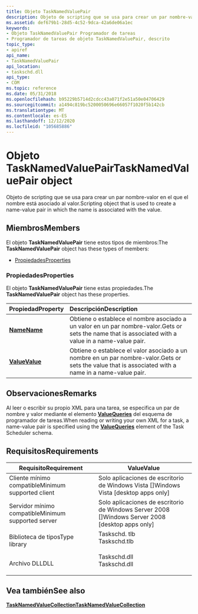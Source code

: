 ```yaml
---
title: Objeto TaskNamedValuePair
description: Objeto de scripting que se usa para crear un par nombre-valor en el que el nombre está asociado al valor.
ms.assetid: def679b1-28d5-4c52-9dca-42a6de06a1ec
keywords:
- Objeto TaskNamedValuePair Programador de tareas
- Programador de tareas de objeto TaskNamedValuePair, descrito
topic_type:
- apiref
api_name:
- TaskNamedValuePair
api_location:
- taskschd.dll
api_type:
- COM
ms.topic: reference
ms.date: 05/31/2018
ms.openlocfilehash: b95229b5714d2cdcc43a071f2e51a50e04706429
ms.sourcegitcommit: a1494c819bc5200050696e66057f1020f5b142cb
ms.translationtype: MT
ms.contentlocale: es-ES
ms.lasthandoff: 12/12/2020
ms.locfileid: "105685886"
---
```

# <a name="tasknamedvaluepair-object"></a><span data-ttu-id="c1bca-105">Objeto TaskNamedValuePair</span><span class="sxs-lookup"><span data-stu-id="c1bca-105">TaskNamedValuePair object</span></span>

<span data-ttu-id="c1bca-106">Objeto de scripting que se usa para crear un par nombre-valor en el que el nombre está asociado al valor.</span><span class="sxs-lookup"><span data-stu-id="c1bca-106">Scripting object that is used to create a name-value pair in which the name is associated with the value.</span></span>

## <a name="members"></a><span data-ttu-id="c1bca-107">Miembros</span><span class="sxs-lookup"><span data-stu-id="c1bca-107">Members</span></span>

<span data-ttu-id="c1bca-108">El objeto **TaskNamedValuePair** tiene estos tipos de miembros:</span><span class="sxs-lookup"><span data-stu-id="c1bca-108">The **TaskNamedValuePair** object has these types of members:</span></span>

-   [<span data-ttu-id="c1bca-109">Propiedades</span><span class="sxs-lookup"><span data-stu-id="c1bca-109">Properties</span></span>](#properties)

### <a name="properties"></a><span data-ttu-id="c1bca-110">Propiedades</span><span class="sxs-lookup"><span data-stu-id="c1bca-110">Properties</span></span>

<span data-ttu-id="c1bca-111">El objeto **TaskNamedValuePair** tiene estas propiedades.</span><span class="sxs-lookup"><span data-stu-id="c1bca-111">The **TaskNamedValuePair** object has these properties.</span></span>



| <span data-ttu-id="c1bca-112">Propiedad</span><span class="sxs-lookup"><span data-stu-id="c1bca-112">Property</span></span>                                             | <span data-ttu-id="c1bca-113">Descripción</span><span class="sxs-lookup"><span data-stu-id="c1bca-113">Description</span></span>                                                                            |
|:-----------------------------------------------------|:---------------------------------------------------------------------------------------|
| [<span data-ttu-id="c1bca-114">**Name**</span><span class="sxs-lookup"><span data-stu-id="c1bca-114">**Name**</span></span>](tasknamedvaluepair-name.md)<br/>   | <span data-ttu-id="c1bca-115">Obtiene o establece el nombre asociado a un valor en un par nombre-valor.</span><span class="sxs-lookup"><span data-stu-id="c1bca-115">Gets or sets the name that is associated with a value in a name-value pair.</span></span><br/> |
| [<span data-ttu-id="c1bca-116">**Value**</span><span class="sxs-lookup"><span data-stu-id="c1bca-116">**Value**</span></span>](tasknamedvaluepair-value.md)<br/> | <span data-ttu-id="c1bca-117">Obtiene o establece el valor asociado a un nombre en un par nombre-valor.</span><span class="sxs-lookup"><span data-stu-id="c1bca-117">Gets or sets the value that is associated with a name in a name-value pair.</span></span><br/> |



 

## <a name="remarks"></a><span data-ttu-id="c1bca-118">Observaciones</span><span class="sxs-lookup"><span data-stu-id="c1bca-118">Remarks</span></span>

<span data-ttu-id="c1bca-119">Al leer o escribir su propio XML para una tarea, se especifica un par de nombre y valor mediante el elemento [**ValueQueries**](taskschedulerschema-valuequeries-eventtriggertype-element.md) del esquema de programador de tareas.</span><span class="sxs-lookup"><span data-stu-id="c1bca-119">When reading or writing your own XML for a task, a name-value pair is specified using the [**ValueQueries**](taskschedulerschema-valuequeries-eventtriggertype-element.md) element of the Task Scheduler schema.</span></span>

## <a name="requirements"></a><span data-ttu-id="c1bca-120">Requisitos</span><span class="sxs-lookup"><span data-stu-id="c1bca-120">Requirements</span></span>



| <span data-ttu-id="c1bca-121">Requisito</span><span class="sxs-lookup"><span data-stu-id="c1bca-121">Requirement</span></span> | <span data-ttu-id="c1bca-122">Value</span><span class="sxs-lookup"><span data-stu-id="c1bca-122">Value</span></span> |
|-------------------------------------|-----------------------------------------------------------------------------------------|
| <span data-ttu-id="c1bca-123">Cliente mínimo compatible</span><span class="sxs-lookup"><span data-stu-id="c1bca-123">Minimum supported client</span></span><br/> | <span data-ttu-id="c1bca-124">Solo aplicaciones de escritorio de Windows Vista \[\]</span><span class="sxs-lookup"><span data-stu-id="c1bca-124">Windows Vista \[desktop apps only\]</span></span><br/>                                          |
| <span data-ttu-id="c1bca-125">Servidor mínimo compatible</span><span class="sxs-lookup"><span data-stu-id="c1bca-125">Minimum supported server</span></span><br/> | <span data-ttu-id="c1bca-126">Solo aplicaciones de escritorio de Windows Server 2008 \[\]</span><span class="sxs-lookup"><span data-stu-id="c1bca-126">Windows Server 2008 \[desktop apps only\]</span></span><br/>                                    |
| <span data-ttu-id="c1bca-127">Biblioteca de tipos</span><span class="sxs-lookup"><span data-stu-id="c1bca-127">Type library</span></span><br/>             | <dl> <span data-ttu-id="c1bca-128"><dt>Taskschd. tlb</dt></span><span class="sxs-lookup"><span data-stu-id="c1bca-128"><dt>Taskschd.tlb</dt></span></span> </dl> |
| <span data-ttu-id="c1bca-129">Archivo DLL</span><span class="sxs-lookup"><span data-stu-id="c1bca-129">DLL</span></span><br/>                      | <dl> <span data-ttu-id="c1bca-130"><dt>Taskschd.dll</dt></span><span class="sxs-lookup"><span data-stu-id="c1bca-130"><dt>Taskschd.dll</dt></span></span> </dl> |



## <a name="see-also"></a><span data-ttu-id="c1bca-131">Vea también</span><span class="sxs-lookup"><span data-stu-id="c1bca-131">See also</span></span>

<dl> <dt>

[<span data-ttu-id="c1bca-132">**TaskNamedValueCollection**</span><span class="sxs-lookup"><span data-stu-id="c1bca-132">**TaskNamedValueCollection**</span></span>](tasknamedvaluecollection.md)
</dt> </dl>

 

 





